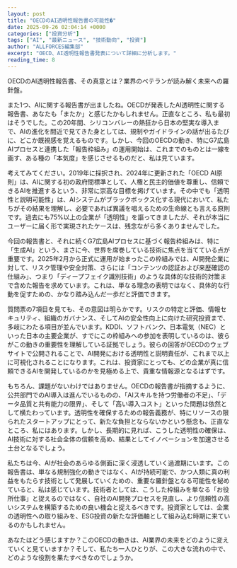 ```yaml
---
layout: post
title: "OECDのAI透明性報告書の可能性�"
date: 2025-09-26 02:04:14 +0000
categories: ["投資分析"]
tags: ["AI", "最新ニュース", "技術動向", "投資"]
author: "ALLFORCES編集部"
excerpt: "OECD、AI透明性報告書発表について詳細に分析します。"
reading_time: 8
---
```


OECDのAI透明性報告書、その真意とは？業界のベテランが読み解く未来への羅針盤。

また1つ、AIに関する報告書が出ましたね。OECDが発表したAI透明性に関する報告書、あなたも「またか」と感じたかもしれません。正直なところ、私も最初はそうでした。この20年間、シリコンバレーの熱狂から日本の堅実な導入まで、AIの進化を間近で見てきた身としては、規制やガイドラインの話が出るたびに、どこか既視感を覚えるものです。しかし、今回のOECDの動き、特にG7広島AIプロセスと連携した「報告枠組み」の運用開始は、これまでのものとは一線を画す、ある種の「本気度」を感じさせるものだと、私は見ています。

考えてみてください。2019年に採択され、2024年に更新された「OECD AI原則」は、AIに関する初の政府間標準として、人権と民主的価値を尊重し、信頼できるAIを推進するという、非常に崇高な目標を掲げています。その中でも「透明性と説明可能性」は、AIシステムがブラックボックス化する現代において、私たちがその結果を理解し、必要であれば異議を唱えるための生命線とも言える原則です。過去にも75%以上の企業が「透明性」を謳ってきましたが、それが本当にユーザーに届く形で実現されたケースは、残念ながら多くありませんでした。

今回の報告書と、それに続くG7広島AIプロセスに基づく報告枠組みは、特に「生成AI」という、まさに今、世界を席巻している技術に焦点を当てている点が重要です。2025年2月から正式に運用が始まったこの枠組みでは、AI開発企業に対して、リスク管理や安全対策、さらには「コンテンツの認証および来歴確認の仕組み」、つまり「ディープフェイク識別技術」のような具体的な技術的対策まで含めた報告を求めています。これは、単なる理念の表明ではなく、具体的な行動を促すための、かなり踏み込んだ一歩だと評価できます。

質問票の7項目を見ても、その意図は明らかです。リスクの特定と評価、情報セキュリティ、組織のガバナンス、そしてAIの安全性向上に向けた研究投資まで、多岐にわたる項目が並んでいます。KDDI、ソフトバンク、日本電気（NEC）といった日本の主要企業が、すでにこの枠組みへの参加を表明しているのは、彼らがこの動きの重要性を理解している証拠でしょう。彼らの回答がOECDのウェブサイトで公開されることで、AI開発における透明性と説明責任が、これまで以上に可視化されることになります。これは、投資家にとっても、どの企業が真に信頼できるAIを開発しているのかを見極める上で、貴重な情報源となるはずです。

もちろん、課題がないわけではありません。OECDの報告書が指摘するように、公共部門でのAI導入は進んでいるものの、「AIスキルを持つ労働者の不足」、「データ品質と共有能力の限界」、そして「高い導入コスト」といった問題は依然として横たわっています。透明性を確保するための報告義務が、特にリソースの限られたスタートアップにとって、新たな負担とならないかという懸念も、正直なところ、私にはあります。しかし、長期的に見れば、こうした透明性の確保は、AI技術に対する社会全体の信頼を高め、結果としてイノベーションを加速させる土台となるでしょう。

私たちは今、AIが社会のあらゆる側面に深く浸透していく過渡期にいます。この報告書は、単なる規制強化の動きではなく、AIが持続可能で、かつ人類に真の利益をもたらす技術として発展していくための、重要な羅針盤となる可能性を秘めていると、私は感じています。技術者としては、こうした枠組みを単なる「お役所仕事」と捉えるのではなく、自社のAI開発プロセスを見直し、より信頼性の高いシステムを構築するための良い機会と捉えるべきです。投資家としては、企業の透明性への取り組みを、ESG投資の新たな評価軸として組み込む時期に来ているのかもしれません。

あなたはどう感じますか？このOECDの動きは、AI業界の未来をどのように変えていくと見ていますか？そして、私たち一人ひとりが、この大きな流れの中で、どのような役割を果たすべきなのでしょうか。

